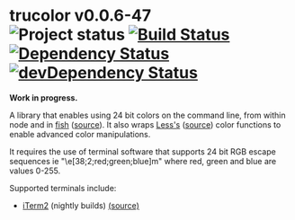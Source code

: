 # trucolor v0.0.6-47<br>![Project status](http://img.shields.io/badge/status-alpha-red.svg?style=flat) [![Build Status](http://img.shields.io/travis/MarkGriffiths/trucolor.svg?style=flat)](https://travis-ci.org/MarkGriffiths/trucolor) [![Dependency Status](http://img.shields.io/david/MarkGriffiths/trucolor.svg?style=flat)](https://david-dm.org/MarkGriffiths/trucolor) [![devDependency Status](http://img.shields.io/david/dev/MarkGriffiths/trucolor.svg?style=flat)](https://david-dm.org/MarkGriffiths/trucolor#info=devDependencies)

__Work in progress.__

A library that enables using 24 bit colors on the command line, from within node and in [fish](http://fishshell.com) ([source](https://github.com/fish-shell/fish-shell)). It also wraps [Less's](http://lesscss.org) ([source](https://github.com/less/less.js)) color functions to enable advanced color manipulations.

It requires the use of terminal software that supports 24 bit RGB escape sequences ie "\e[38;2;red;green;blue]m" where red, green and blue are values 0-255.

Supported terminals include:
- [iTerm2](http://www.iterm2.com) (nightly builds) [(source)](https://github.com/gnachman/iTerm2)
